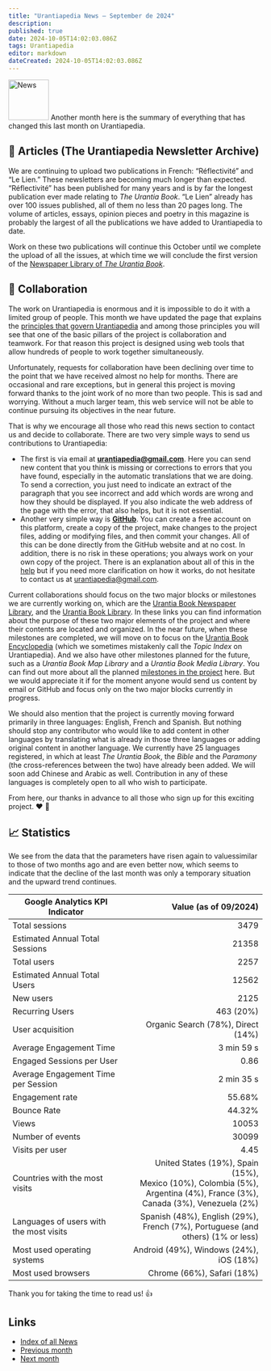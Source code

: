 ```yaml
---
title: "Urantiapedia News — September de 2024"
description: 
published: true
date: 2024-10-05T14:02:03.086Z
tags: Urantiapedia
editor: markdown
dateCreated: 2024-10-05T14:02:03.086Z
---
```


<img src="/_assets/svg/icon-news.svg" alt="News" style="width: 80px;"> Another month here is the summary of everything that has changed this last month on Urantiapedia.

## :page_with_curl: Articles (The Urantiapedia Newsletter Archive)

We are continuing to upload two publications in French: “Réflectivité” and “Le Lien.” These newsletters are becoming much longer than expected. “Réflectivité” has been published for many years and is by far the longest publication ever made relating to _The Urantia Book_. “Le Lien” already has over 100 issues published, all of them no less than 20 pages long. The volume of articles, essays, opinion pieces and poetry in this magazine is probably the largest of all the publications we have added to Urantiapedia to date.

Work on these two publications will continue this October until we complete the upload of all the issues, at which time we will conclude the first version of the [Newspaper Library of _The Urantia Book_](/en/article).

## :blue_heart: Collaboration

The work on Urantiapedia is enormous and it is impossible to do it with a limited group of people. This month we have updated the page that explains the [principles that govern Urantiapedia](/en/help/principles) and among those principles you will see that one of the basic pillars of the project is collaboration and teamwork. For that reason this project is designed using web tools that allow hundreds of people to work together simultaneously.

Unfortunately, requests for collaboration have been declining over time to the point that we have received almost no help for months. There are occasional and rare exceptions, but in general this project is moving forward thanks to the joint work of no more than two people. This is sad and worrying. Without a much larger team, this web service will not be able to continue pursuing its objectives in the near future.

That is why we encourage all those who read this news section to contact us and decide to collaborate. There are two very simple ways to send us contributions to Urantiapedia:
- The first is via email at **urantiapedia@gmail.com**. Here you can send new content that you think is missing or corrections to errors that you have found, especially in the automatic translations that we are doing. To send a correction, you just need to indicate an extract of the paragraph that you see incorrect and add which words are wrong and how they should be displayed. If you also indicate the web address of the page with the error, that also helps, but it is not essential.
- Another very simple way is **[GitHub](https://github.com/JanHerca/urantiapedia)**. You can create a free account on this platform, create a copy of the project, make changes to the project files, adding or modifying files, and then commit your changes. All of this can be done directly from the GitHub website and at no cost. In addition, there is no risk in these operations; you always work on your own copy of the project. There is an explanation about all of this in the [help](/en/help/github_assistant) but if you need more clarification on how it works, do not hesitate to contact us at urantiapedia@gmail.com.

Current collaborations should focus on the two major blocks or milestones we are currently working on, which are the [Urantia Book Newspaper Library](/en/article), and the [Urantia Book Library](/en/book). In these links you can find information about the purpose of these two major elements of the project and where their contents are located and organized. In the near future, when these milestones are completed, we will move on to focus on the [Urantia Book Encyclopedia](/en/topic) (which we sometimes mistakenly call the _Topic Index_ on Urantiapedia). And we also have other milestones planned for the future, such as a _Urantia Book Map Library_ and a _Urantia Book Media Library_. You can find out more about all the planned [milestones in the project](/en/help/phases) here. But we would appreciate it if for the moment anyone would send us content by email or GitHub and focus only on the two major blocks currently in progress.

We should also mention that the project is currently moving forward primarily in three languages: English, French and Spanish. But nothing should stop any contributor who would like to add content in other languages ​​by translating what is already in those three languages ​​or adding original content in another language. We currently have 25 languages ​​registered, in which at least _The Urantia Book_, the _Bible_ and the _Paramony_ (the cross-references between the two) have already been added. We will soon add Chinese and Arabic as well. Contribution in any of these languages ​​is completely open to all who wish to participate.

From here, our thanks in advance to all those who sign up for this exciting project. :heart: :heartbeat:

## :chart_with_upwards_trend: Statistics

We see from the data that the parameters have risen again to values ​​similar to those of two months ago and are even better now, which seems to indicate that the decline of the last month was only a temporary situation and the upward trend continues.

Google Analytics KPI Indicator | Value (as of 09/2024)
--- | ---:
Total sessions | 3479
Estimated Annual Total Sessions | 21358
Total users | 2257
Estimated Annual Total Users | 12562
New users | 2125
Recurring Users | 463 (20%)
User acquisition | Organic Search (78%), Direct (14%)
Average Engagement Time | 3 min 59 s
Engaged Sessions per User | 0.86
Average Engagement Time per Session | 2 min 35 s
Engagement rate | 55.68%
Bounce Rate | 44.32%
Views | 10053
Number of events | 30099
Visits per user | 4.45
Countries with the most visits | United States (19%), Spain (15%), <br>Mexico (10%), Colombia (5%), <br>Argentina (4%), France (3%), <br>Canada (3%), Venezuela (2%)
Languages ​​of users with the most visits | Spanish (48%), English (29%), <br>French (7%), Portuguese (and others) (1% or less)
Most used operating systems | Android (49%), Windows (24%), iOS (18%)
Most used browsers | Chrome (66%), Safari (18%)

Thank you for taking the time to read us! :+1:

## Links

- [Index of all News](/en/news)
- [Previous month](/en/news/2024/08)
- [Next month](/en/news/2024/10)